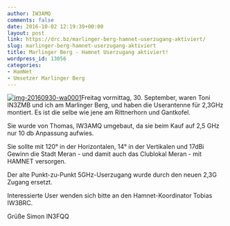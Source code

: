 ```yaml
---
author: IW3AMQ
comments: false
date: 2016-10-02 12:19:39+00:00
layout: post
link: https://drc.bz/marlinger-berg-hamnet-userzugang-aktiviert/
slug: marlinger-berg-hamnet-userzugang-aktiviert
title: Marlinger Berg - Hamnet Userzugang aktiviert!
wordpress_id: 13056
categories:
- HamNet
- Umsetzer Marlinger Berg
---
```


[![img-20160930-wa0001](https://drc.bz/wp-content/uploads/2016/10/IMG-20160930-WA0001-222x300.jpg)](https://drc.bz/wp-content/uploads/2016/10/IMG-20160930-WA0001.jpg)Freitag vormittag, 30. September, waren Toni IN3ZMB und ich am Marlinger Berg, und haben die Userantenne für 2,3GHz montiert. Es ist die selbe wie jene am Rittnerhorn und Gantkofel.

Sie wurde von Thomas, IW3AMQ umgebaut, da sie beim Kauf auf 2,5 GHz nur 10 db Anpassung aufwies.

Sie sollte mit 120° in der Horizontalen, 14° in der Vertikalen und 17dBi Gewinn die Stadt Meran - und damit auch das Clublokal Meran - mit HAMNET versorgen.

Der alte Punkt-zu-Punkt 5GHz-Userzugang wurde durch den neuen 2,3G Zugang ersetzt.

Interessierte User wenden sich bitte an den Hamnet-Koordinator Tobias IW3BRC.

Grüße
Simon IN3FQQ
